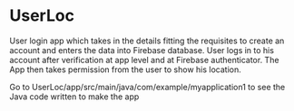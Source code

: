 # UserLoc
User login app which takes in the details fitting the requisites to create an account and enters the data into Firebase database. User logs in to his account after verification at app level and at Firebase authenticator. The App then takes permission from the user to show his location.

Go to UserLoc/app/src/main/java/com/example/myapplication1 to see the Java code written to make the app
